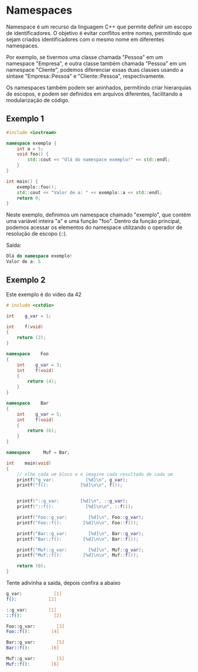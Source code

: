 # Namespaces

Namespace é um recurso da linguagem C++ que permite definir um escopo de identificadores. O objetivo é evitar conflitos entre nomes, permitindo que sejam criados identificadores com o mesmo nome em diferentes namespaces.

Por exemplo, se tivermos uma classe chamada "Pessoa" em um namespace "Empresa", e outra classe também chamada "Pessoa" em um namespace "Cliente", podemos diferenciar essas duas classes usando a sintaxe "Empresa::Pessoa" e "Cliente::Pessoa", respectivamente.

Os namespaces também podem ser aninhados, permitindo criar hierarquias de escopos, e podem ser definidos em arquivos diferentes, facilitando a modularização de código.

## Exemplo 1

```c++
#include <iostream>

namespace exemplo {
    int a = 5;
    void foo() {
        std::cout << "Olá do namespace exemplo!" << std::endl;
    }
}

int main() {
    exemplo::foo();
    std::cout << "Valor de a: " << exemplo::a << std::endl;
    return 0;
}
```

Neste exemplo, definimos um namespace chamado "exemplo", que contém uma variável inteira "a" e uma  função "foo". Dentro da função principal, podemos acessar os elementos do namespace utilizando o operador de resolução de escopo (::).

Saída: 

```c++
Olá do namespace exemplo!
Valor de a: 5
```

## Exemplo 2

Este exemplo é do video da 42 

```c++
# include <cstdio>

int    g_var = 1;

int    f(void) 
{
    return (2);
}

namespace    Foo 
{
    int    g_var = 3;
    int    f(void) 
    {
        return (4);
    }
}

namespace    Bar 
{
    int    g_var = 5;
    int    f(void) 
    {
        return (6);
    }
}

namespace     Muf = Bar;

int    main(void)
{
    // olhe cada um bloco e e imagine cada resultado de cada um 
    printf("g_var:            [%d]\n", g_var);
    printf("f():            [%d]\n\n", f());


    printf("::g_var:        [%d]\n", ::g_var);
    printf("::f():            [%d]\n\n", ::f());

    printf("Foo::g_var:        [%d]\n", Foo::g_var);
    printf("Foo::f():        [%d]\n\n", Foo::f());

    printf("Bar::g_var:        [%d]\n", Bar::g_var);
    printf("Bar::f():        [%d]\n\n", Bar::f());

    printf("Muf::g_var:        [%d]\n", Muf::g_var);
    printf("Muf::f():        [%d]\n\n", Muf::f());

    return (0);
}
```

Tente adivinha a saída, depois confira a abaixo 

```bash
g_var:            [1]
f():            [2]

::g_var:        [1]
::f():            [2]

Foo::g_var:        [3]
Foo::f():        [4]

Bar::g_var:        [5]
Bar::f():        [6]

Muf::g_var:        [5]
Muf::f():        [6]
```
